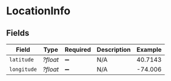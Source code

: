 # LocationInfo


## Fields

| Field              | Type               | Required           | Description        | Example            |
| ------------------ | ------------------ | ------------------ | ------------------ | ------------------ |
| `latitude`         | *?float*           | :heavy_minus_sign: | N/A                | 40.7143            |
| `longitude`        | *?float*           | :heavy_minus_sign: | N/A                | -74.006            |